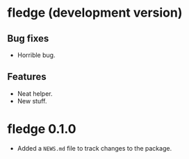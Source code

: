 <!-- NEWS.md is maintained by https://cynkra.github.io/fledge/, do not edit -->

# fledge (development version)

## Bug fixes

- Horrible bug.

## Features

- Neat helper.
- New stuff.



# fledge 0.1.0

- Added a `NEWS.md` file to track changes to the package.

